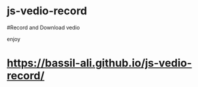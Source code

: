 # js-vedio-record

#Record and Download vedio

enjoy

# https://bassil-ali.github.io/js-vedio-record/
